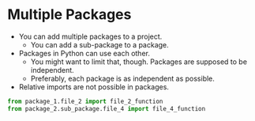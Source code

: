 # Multiple Packages

* You can add multiple packages to a project.
  * You can add a sub-package to a package.
* Packages in Python can use each other.
  * You might want to limit that, though. Packages are supposed to be independent.
  * Preferably, each package is as independent as possible.
* Relative imports are not possible in packages.


```python
from package_1.file_2 import file_2_function
from package_2.sub_package.file_4 import file_4_function
```
